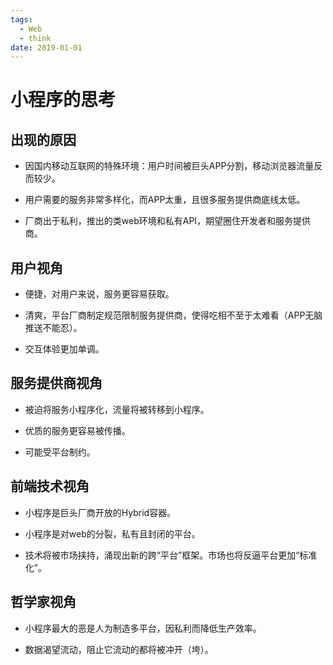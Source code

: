 ```yaml
---
tags:
  - Web
  - think
date: 2019-01-01
---
```


# 小程序的思考
## 出现的原因

* 因国内移动互联网的特殊环境：用户时间被巨头APP分割，移动浏览器流量反而较少。

* 用户需要的服务非常多样化，而APP太重，且很多服务提供商底线太低。

* 厂商出于私利，推出的类web环境和私有API，期望圈住开发者和服务提供商。

## 用户视角

* 便捷，对用户来说，服务更容易获取。

* 清爽，平台厂商制定规范限制服务提供商，使得吃相不至于太难看（APP无脑推送不能忍）。

* 交互体验更加单调。

## 服务提供商视角

* 被迫将服务小程序化，流量将被转移到小程序。

* 优质的服务更容易被传播。

* 可能受平台制约。

## 前端技术视角

* 小程序是巨头厂商开放的Hybrid容器。

* 小程序是对web的分裂，私有且封闭的平台。

* 技术将被市场挟持，涌现出新的跨“平台”框架。市场也将反逼平台更加“标准化”。

## 哲学家视角

* 小程序最大的恶是人为制造多平台，因私利而降低生产效率。

* 数据渴望流动，阻止它流动的都将被冲开（垮）。
